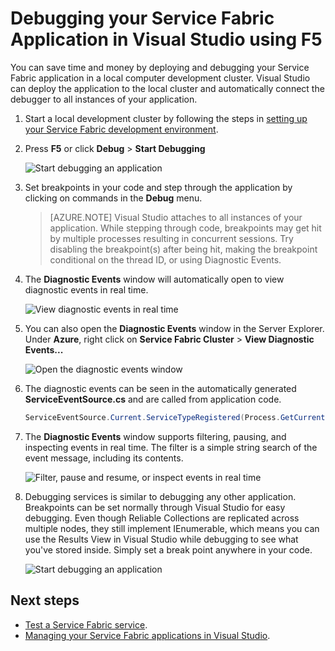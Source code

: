 <properties
   pageTitle="Debug your application in Visual Studio | Windows Azure"
   description="Improve the reliability and performance of your services by developing and debugging them in Visual Studio and a local development cluster."
   services="service-fabric"
   documentationCenter=".net"
   authors="jessebenson"
   manager="timlt"
   editor=""/>

<tags
	ms.service="service-fabric"
	ms.date="10/15/2015"
	wacn.date=""/>

<!-- deleted by customization
# Debugging your Service Fabric application using Visual Studio
-->
<!-- keep by customization: begin -->
# Debugging your Service Fabric Application in Visual Studio using F5
<!-- keep by customization: end -->

You can save time and money by deploying and debugging your Service Fabric application in a local computer development cluster. Visual Studio can deploy the application to the local cluster and automatically connect the debugger to all instances of your application.

1. Start a local development cluster by following the steps in [setting up your Service Fabric development environment](/documentation/articles/service-fabric-get-started).

2. Press **F5** or click **Debug** > **Start Debugging**

    ![Start debugging an application][startdebugging]

3. Set breakpoints in your code and step through the application by clicking on commands in the **Debug** menu.

    > [AZURE.NOTE] Visual Studio attaches to all instances of your application. While stepping through code, breakpoints may get hit by multiple processes resulting in concurrent sessions. Try disabling the breakpoint(s) after being hit, making the breakpoint conditional on the thread ID, or using Diagnostic Events.

4. The **Diagnostic Events** window will automatically open to view diagnostic events in real time.

    ![View diagnostic events in real time][diagnosticevents]

5. You can also open the **Diagnostic Events** window in the Server Explorer.  Under **Azure**, right click on **Service Fabric Cluster** > **View Diagnostic Events...**

    ![Open the diagnostic events window][viewdiagnosticevents]

6. The diagnostic events can be seen in the automatically generated **ServiceEventSource.cs** and are called from application code.

    ```csharp
    ServiceEventSource.Current.ServiceTypeRegistered(Process.GetCurrentProcess().Id, Service.ServiceTypeName);
    ```

7. The **Diagnostic Events** window supports filtering, pausing, and inspecting events in real time.  The filter is a simple string search of the event message, including its contents.

    ![Filter, pause and resume, or inspect events in real time][diagnosticeventsactions]

8. Debugging services is similar to debugging any other application. Breakpoints can be set normally through Visual Studio for easy debugging. Even though Reliable Collections are replicated across multiple nodes, they still implement IEnumerable, which means you can use the Results View in Visual Studio while debugging to see what you've stored inside. Simply set a break point anywhere in your code.

    ![Start debugging an application][breakpoint]

<!--Every topic should have next steps and links to the next logical set of content to keep the customer engaged-->
## Next steps

- [Test a Service Fabric service](/documentation/articles/service-fabric-test-your-service-index).
- [Managing your Service Fabric applications in Visual Studio](/documentation/articles/service-fabric-manage-application-in-visual-studio).

<!--Image references-->
[startdebugging]: ./media/service-fabric-debugging-your-application/startdebugging.png
[diagnosticevents]: ./media/service-fabric-debugging-your-application/diagnosticevents.png
[viewdiagnosticevents]: ./media/service-fabric-debugging-your-application/viewdiagnosticevents.png
[diagnosticeventsactions]: ./media/service-fabric-debugging-your-application/diagnosticeventsactions.png
[breakpoint]: ./media/service-fabric-debugging-your-application/breakpoint.png